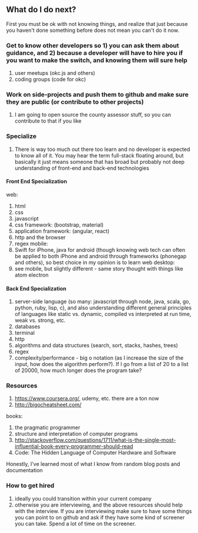 ## What do I do next?

First you must be ok with not knowing things, and realize that just because you
haven't done something before does not mean you can't do it now.

### Get to know other developers so 1) you can ask them about guidance, and 2) because a developer will have to hire you if you want to make the switch, and knowing them will sure help
1. user meetups (okc.js and others)
2. coding groups (code for okc)

### Work on side-projects and push them to github and make sure they are public (or contribute to other projects)
1. I am going to open source the county assessor stuff, so you can contribute to
   that if you like

### Specialize
1. There is way too much out there too learn and no developer is expected to
   know all of it. You may hear the term full-stack floating around, but
   basically it just means someone that has broad but probably not deep
   understanding of front-end and back-end technologies

#### Front End Specialization
web:
1. html
2. css
3. javascript
4. css framework: (bootstrap, material)
5. application framework: (angular, react)
6. http and the browser
7. regex
mobile:
1. Swift for iPhone, java for android (though knowing web tech can often be
   applied to both iPhone and android through frameworks (phonegap and others),
   so best choice in my opinion is to learn web
desktop:
1. see mobile, but slightly different - same story thought with things like atom
   electron

#### Back End Specialization
1. server-side language (so many: javascript through node, java, scala, go,
   python, ruby, lisp, c), and also understanding different general principles
   of languages like static vs. dynamic, compiled vs interpreted at run time, weak vs.
   strong, etc.
2. databases
3. terminal
4. http
5. algorithms and data structures (search, sort, stacks, hashes, trees)
6. regex
7. complexity/performance - big o notation (as I increase the size of the input,
   how does the algorithm perform?). If I go from a list of 20 to a list of
   20000, how much longer does the program take?

### Resources
1. https://www.coursera.org/, udemy, etc. there are a ton now
2. http://bigocheatsheet.com/

books:
1. the pragmatic programmer
2. structure and interpretation of computer programs
3. http://stackoverflow.com/questions/1711/what-is-the-single-most-influential-book-every-programmer-should-read
4. Code: The Hidden Language of Computer Hardware and Software

Honestly, I've learned most of what I know from random blog posts and documentation

### How to get hired
1. ideally you could transition within your current company
2. otherwise you are interviewing, and the above resources should help with the
   interview. If you are interviewing make sure to have some things you can
   point to on github and ask if they have some kind of screener you can take.
   Spend a lot of time on the screener.
